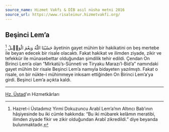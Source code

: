 ```yaml
---
source_name: Hizmet Vakfı & DİB asıl nüsha metni 2016
source_url: https://www.risaleinur.hizmetvakfi.org/
---
```

## Beşinci Lem’a
[^Hâşiye1] <span class="arabic" dir="rtl">حَسْبُنَا اللّٰهُ وَنِعْمَ الْوَكٖيلُ</span> âyetinin gayet mühim bir hakikatini on beş mertebe ile beyan edecek bir risale olacaktı. Fakat hakikat ve ilimden ziyade, zikir ve tefekkür ile münasebettar olduğundan şimdilik tehir edildi. Çendan On Birinci Lem’a olan “Mirkatü’s-Sünneti ve Tiryaku Marazı’l-Bid’a” namındaki gayet mühim bir risale Beşinci Lem’a namıyla bidayeten yazılmıştı. Fakat o risale, on bir nükte-i mühimmeye inkısam ettiğinden On Birinci Lem’a’ya girdi. Beşinci Lem’a açıkta kaldı.

***

[^Hâşiye1]: Hazret-i Üstadımız Yirmi Dokuzuncu Arabî Lem’a’nın Altıncı Bab’ının hâşiyesinde bu iki cümle hakkında: “Bu iki mübarek kelâmın meratibi, ilimden ziyade fikir ve zikir olduğundan Arabî zikredildi.” diye beyanda bulunmaktadır.

<u>Hz. Üstad</u>’ın Hizmetkârları

